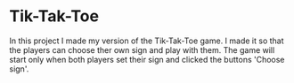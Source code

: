 # Tik-Tak-Toe

In this project I made my version of the Tik-Tak-Toe game.
I made it so that the players can choose ther own sign and play with them.
The game will start only when both players set their sign and clicked the buttons 'Choose sign'.
